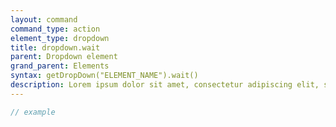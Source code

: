 ```yaml
---
layout: command
command_type: action
element_type: dropdown
title: dropdown.wait
parent: Dropdown element
grand_parent: Elements
syntax: getDropDown("ELEMENT_NAME").wait()
description: Lorem ipsum dolor sit amet, consectetur adipiscing elit, sed do eiusmod tempor incididunt ut labore et dolore magna aliqua. Ut enim ad minim veniam, quis nostrud exercitation ullamco laboris nisi ut aliquip ex ea commodo consequat.
---
```


```javascript
// example
```